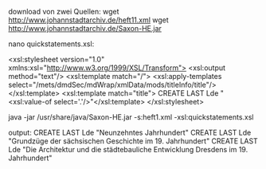 download von zwei Quellen:
wget http://www.johannstadtarchiv.de/heft11.xml
wget http://www.johannstadtarchiv.de/Saxon-HE.jar
 
nano quickstatements.xsl:
<?xml version="1.0"?>
<xsl:stylesheet version="1.0" xmlns:xsl="http://www.w3.org/1999/XSL/Transform">
  <xsl:output method="text"/>
  <xsl:template match="/">
        <xsl:apply-templates select="/mets/dmdSec/mdWrap/xmlData/mods/titleInfo/title"/>
  </xsl:template>
  <xsl:template match="title">
CREATE
LAST    Lde     "<xsl:value-of select='.'/>"</xsl:template>
</xsl:stylesheet>

java -jar /usr/share/java/Saxon-HE.jar -s:heft1.xml -xsl:quickstatements.xsl
 
output:
CREATE
LAST    Lde     "Neunzehntes Jahrhundert"
CREATE
LAST    Lde     "Grundzüge der sächsischen Geschichte im 19. Jahrhundert"
CREATE
LAST    Lde     "Die Architektur und die städtebauliche Entwicklung Dresdens im 19. Jahrhundert"
